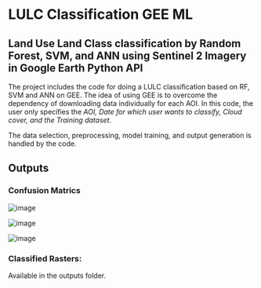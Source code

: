 <h1>LULC Classification GEE ML</h1>
<h2>Land Use Land Class classification by Random Forest, SVM, and ANN using Sentinel 2 Imagery in Google Earth Python API</h2>
<p>The project includes the code for doing a LULC classification based on RF, SVM and ANN on GEE. The idea of using GEE is to overcome the dependency of downloading data individually for each AOI. In this code, the user only specifies the <i>AOI, Date for which user wants to classify, Cloud cover, and the Training dataset</i>.</p>
<p>The data selection, preprocessing, model training, and output generation is handled by the code. </p>

<h2>Outputs</h2>
<h3>Confusion Matrics</h3>


![image](https://github.com/KaziJahidurRahaman/lulc-classification-gee-ml/assets/109986838/800e6c8a-7b1e-4a4c-b23e-a76de23e7fc7)


![image](https://github.com/KaziJahidurRahaman/lulc-classification-gee-ml/assets/109986838/ae23ebdf-2c07-4b68-86a3-e9729bd08541)


![image](https://github.com/KaziJahidurRahaman/lulc-classification-gee-ml/assets/109986838/93c368b9-3491-42ad-ae44-ac61c8a56a64)



<h3>Classified Rasters:</h3>
Available in the outputs folder.
